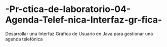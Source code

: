 # -Pr-ctica-de-laboratorio-04-Agenda-Telef-nica-Interfaz-gr-fica-
Desarrollar una Interfaz Gráfica de Usuario en Java para gestionar una agenda telefónica 
